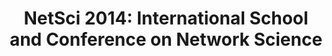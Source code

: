 ---
dateStart: 2014-06-02
dateEnd: 2014-06-06
title: "NetSci 2014: International School and Conference on Network Science"
venue: "NetSci 2014: International School and Conference on Network Science"
organizer:
credit:
city: Berkeley
state: CA
country: USA
pdfLink:
venueImages:
---